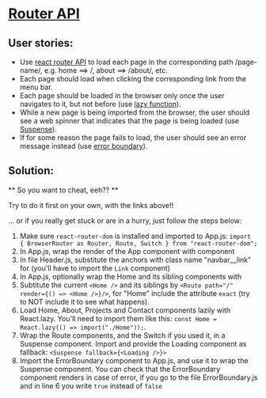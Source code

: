 # [Router API](https://reacttraining.com/react-router/web/guides/quick-start)

## User stories:

- Use [react router API](https://reacttraining.com/react-router/web/guides/quick-start) to load each page in the corresponding path /page-name/, e.g. home ==> /, about ==> /about/, etc.
- Each page should load when clicking the corresponding link from the menu bar.
- Each page should be loaded in the browser only once the user navigates to it, but not before (use [lazy function](https://reactjs.org/docs/code-splitting.html#reactlazy)).
- While a new page is being imported from the browser, the user should see a web spinner that indicates that the page is being loaded (use [Suspense](https://reactjs.org/docs/code-splitting.html#suspense)).
- If for some reason the page fails to load, the user should see an error message instead (use [error boundary](https://reactjs.org/docs/code-splitting.html#error-boundaries)).

## Solution:

** So you want to cheat, eeh?? **

Try to do it first on your own, with the links above!!

... or if you really get stuck or are in a hurry, just follow the steps below:

1. Make sure `react-router-dom` is installed and imported to App.js:
`import { BrowserRouter as Router, Route, Switch } from "react-router-dom";`
1. In App.js, wrap the render of the App component with <Router> component
1. In file Header.js, substitute the anchors with class name "navbar__link" for <Link to="/pathName" /> (you'll have to import the `Link` component)
1. In App.js, optionally wrap the Home and its sibling components with <Switch>
1. Subtitute the current `<Home />` and its siblings by `<Route path="/" render={() => <Home />}/>`, for "Home" include the attribute `exact` (try to NOT include it to see what happens).
1. Load Home, About, Projects and Contact components lazily with React.lazy. You'll need to import them like this: `const Home = React.lazy(() => import("./Home"));`.
1. Wrap the Route components, and the Switch if you used it, in a Suspense component. Import and provide the Loading component as fallback: `<Suspense fallback={<Loading />}>`
1. Import the ErrorBoundary component to App.js, and use it to wrap the Suspense component. You can check that the ErrorBoundary component renders in case of error, if you go to the file ErrorBoundary.js and in line 6 you write `true` instead of `false`